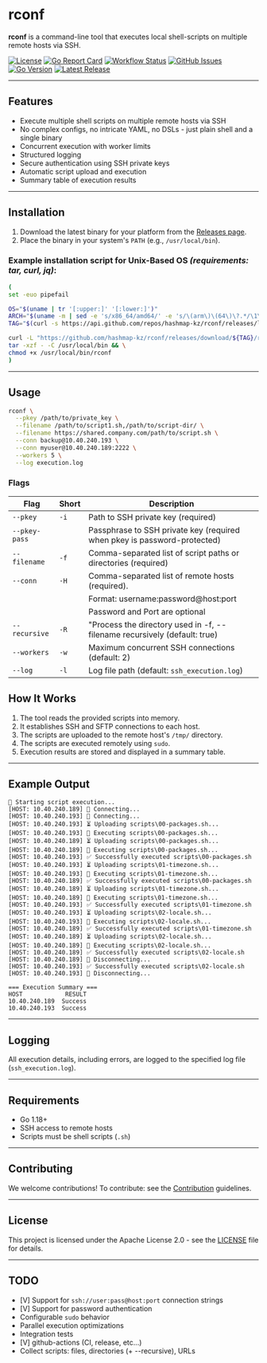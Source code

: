 # rconf

**rconf** is a command-line tool that executes local shell-scripts on multiple remote hosts via SSH.

[![License](https://img.shields.io/github/license/hashmap-kz/rconf)](https://github.com/hashmap-kz/rconf/blob/master/LICENSE)
[![Go Report Card](https://goreportcard.com/badge/github.com/hashmap-kz/rconf)](https://goreportcard.com/report/github.com/hashmap-kz/rconf)
[![Workflow Status](https://img.shields.io/github/actions/workflow/status/hashmap-kz/rconf/ci.yml?branch=master)](https://github.com/hashmap-kz/rconf/actions/workflows/ci.yml?query=branch:master)
[![GitHub Issues](https://img.shields.io/github/issues/hashmap-kz/rconf)](https://github.com/hashmap-kz/rconf/issues)
[![Go Version](https://img.shields.io/github/go-mod/go-version/hashmap-kz/rconf)](https://github.com/hashmap-kz/rconf/blob/master/go.mod#L3)
[![Latest Release](https://img.shields.io/github/v/release/hashmap-kz/rconf)](https://github.com/hashmap-kz/rconf/releases/latest)

---

## Features

- Execute multiple shell scripts on multiple remote hosts via SSH
- No complex configs, no intricate YAML, no DSLs - just plain shell and a single binary
- Concurrent execution with worker limits
- Structured logging
- Secure authentication using SSH private keys
- Automatic script upload and execution
- Summary table of execution results

---

## Installation

1. Download the latest binary for your platform from
   the [Releases page](https://github.com/hashmap-kz/rconf/releases).
2. Place the binary in your system's `PATH` (e.g., `/usr/local/bin`).

### Example installation script for Unix-Based OS _(requirements: tar, curl, jq)_:

```bash
(
set -euo pipefail

OS="$(uname | tr '[:upper:]' '[:lower:]')"
ARCH="$(uname -m | sed -e 's/x86_64/amd64/' -e 's/\(arm\)\(64\)\?.*/\1\2/' -e 's/aarch64$/arm64/')"
TAG="$(curl -s https://api.github.com/repos/hashmap-kz/rconf/releases/latest | jq -r .tag_name)"

curl -L "https://github.com/hashmap-kz/rconf/releases/download/${TAG}/rconf_${TAG}_${OS}_${ARCH}.tar.gz" |
tar -xzf - -C /usr/local/bin && \
chmod +x /usr/local/bin/rconf
)
```

---

## Usage

```sh
rconf \
  --pkey /path/to/private_key \
  --filename /path/to/script1.sh,/path/to/script-dir/ \
  --filename https://shared.company.com/path/to/script.sh \
  --conn backup@10.40.240.193 \
  --conn myuser@10.40.240.189:2222 \
  --workers 5 \
  --log execution.log
```

### Flags

| Flag          | Short | Description                                                               |
|---------------|-------|---------------------------------------------------------------------------|
| `--pkey`      | `-i`  | Path to SSH private key (required)                                        |
| `--pkey-pass` |       | Passphrase to SSH private key (required when pkey is password-protected)  |
| `--filename`  | `-f`  | Comma-separated list of script paths or directories (required)            |
| `--conn`      | `-H`  | Comma-separated list of remote hosts (required).                          |
|               |       | Format: username:password@host:port                                       |
|               |       | Password and Port are optional                                            |
| `--recursive` | `-R`  | "Process the directory used in -f, --filename recursively (default: true) |
| `--workers`   | `-w`  | Maximum concurrent SSH connections (default: 2)                           |
| `--log`       | `-l`  | Log file path (default: `ssh_execution.log`)                              |

## How It Works

1. The tool reads the provided scripts into memory.
2. It establishes SSH and SFTP connections to each host.
3. The scripts are uploaded to the remote host's `/tmp/` directory.
4. The scripts are executed remotely using `sudo`.
5. Execution results are stored and displayed in a summary table.

---

## Example Output

```plaintext
🚀 Starting script execution...
[HOST: 10.40.240.189] 🔄 Connecting...
[HOST: 10.40.240.193] 🔄 Connecting...
[HOST: 10.40.240.193] ⏳ Uploading scripts\00-packages.sh...
[HOST: 10.40.240.193] 🚀 Executing scripts\00-packages.sh...
[HOST: 10.40.240.189] ⏳ Uploading scripts\00-packages.sh...
[HOST: 10.40.240.189] 🚀 Executing scripts\00-packages.sh...
[HOST: 10.40.240.193] ✅ Successfully executed scripts\00-packages.sh
[HOST: 10.40.240.193] ⏳ Uploading scripts\01-timezone.sh...
[HOST: 10.40.240.193] 🚀 Executing scripts\01-timezone.sh...
[HOST: 10.40.240.189] ✅ Successfully executed scripts\00-packages.sh
[HOST: 10.40.240.189] ⏳ Uploading scripts\01-timezone.sh...
[HOST: 10.40.240.189] 🚀 Executing scripts\01-timezone.sh...
[HOST: 10.40.240.193] ✅ Successfully executed scripts\01-timezone.sh
[HOST: 10.40.240.193] ⏳ Uploading scripts\02-locale.sh...
[HOST: 10.40.240.193] 🚀 Executing scripts\02-locale.sh...
[HOST: 10.40.240.189] ✅ Successfully executed scripts\01-timezone.sh
[HOST: 10.40.240.189] ⏳ Uploading scripts\02-locale.sh...
[HOST: 10.40.240.189] 🚀 Executing scripts\02-locale.sh...
[HOST: 10.40.240.189] ✅ Successfully executed scripts\02-locale.sh
[HOST: 10.40.240.189] 🔄 Disconnecting...
[HOST: 10.40.240.193] ✅ Successfully executed scripts\02-locale.sh
[HOST: 10.40.240.193] 🔄 Disconnecting...

=== Execution Summary ===
HOST            RESULT
10.40.240.189  Success
10.40.240.193  Success
```

---

## Logging

All execution details, including errors, are logged to the specified log file (`ssh_execution.log`).

---

## Requirements

- Go 1.18+
- SSH access to remote hosts
- Scripts must be shell scripts (`.sh`)

---

## **Contributing**

We welcome contributions! To contribute: see the [Contribution](CONTRIBUTING.md) guidelines.

---

## **License**

This project is licensed under the Apache License 2.0 - see the [LICENSE](LICENSE) file for details.

---

## TODO

- [V] Support for `ssh://user:pass@host:port` connection strings
- [V] Support for password authentication
- Configurable `sudo` behavior
- Parallel execution optimizations
- Integration tests
- [V] github-actions (CI, release, etc...)
- Collect scripts: files, directories (+ --recursive), URLs

